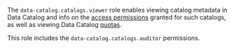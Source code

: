 The `data-catalog.catalogs.viewer` role enables viewing catalog metadata in Data Catalog and info on the [access permissions](../../../iam/concepts/access-control/index.md) granted for such catalogs, as well as viewing Data Catalog [quotas](../../../metadata-hub/concepts/limits.md#data-catalog-quota).

This role includes the `data-catalog.catalogs.auditor` permissions.
